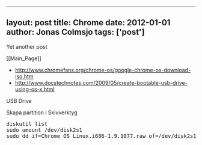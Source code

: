 
---
layout: post
title: Chrome
date: 2012-01-01
author: Jonas Colmsjo
tags: ['post']
---

Yet another post





[[Main_Page]]


* http://www.chromefans.org/chrome-os/google-chrome-os-download-iso.htm
* http://www.docstechnotes.com/2009/05/create-bootable-usb-drive-using-os-x.html


USB Drive

Skapa partition i Skivverktyg

<pre>
diskutil list
sudo umount /dev/disk2s1 
sudo dd if=Chrome_OS_Linux.i686-1.9.1077.raw of=/dev/disk2s1 
</pre>
